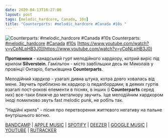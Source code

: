 ```yaml
---
date: 2020-04-13T10:27:00
layout: post
tags: [melodic_hardcore, Canada, 10s]
title: "Counterparts: #melodic_hardcore #Canada #10s "
---
```

![Counterparts: #melodic_hardcore #Canada #10s ](https://i.ytimg.com/vi/yCpNLpHB3J0/maxresdefault.jpg)
Counterparts: [#melodic_hardcore](/tags/#melodic_hardcore) [#Canada](/tags/#Canada) [#10s](/tags/#10s) [https://www.youtube.com/watch?v=yCpNLpHB3J0](https://www.youtube.com/watch?v=yCpNLpHB3J0)

**Противники** - канадський гурт мелодійного хардкору, котрий виріс під крилом **Silverstein**. Гамільтон - місто завбільшки десь як Миколаїв у провінції Онтаріо, батьківщина **Counterparts**.

Мелодійний хардкор - узагалі дивна штука, котра довго ховалась від мене. Звучить приблизно як хардкор із педалбордами; в деяких гуртів взагалі пост-рокові елементи в піснях, в інших (і **Counterparts** серед них) все-таки ближче до металкору звучить. Іще мелодійним хардкором іноді помилково звуть fast melodic punk, не робіть так.

&quot;Надійні крила&quot; - пісня про перетворення життєвого негативу на пальне внутрішнього вогню.

[BANDCAMP](https://counterpartshc.bandcamp.com/album/prophets) | [APPLE MUSIC](https://music.apple.com/ru/album/prophets/787480107) | [SPOTIFY](https://open.spotify.com/album/6Dv2TojFa9hDgUrpAxMo5F) | [DEEZER](https://www.deezer.com/album/7276685?utm_source=deezer&amp;utm_content=album-7276685&amp;utm_term=1601611822_1586762697&amp;utm_medium=web) | [GOOGLE MUSIC](https://play.google.com/music/m/Blt2vpdvzkez7ct4lfrlv7po5ya?t=Prophets_-_Counterparts) | [YOUTUBE](https://www.youtube.com/playlist?list=PL543EBE3607F1E3E0) | [RUTRACKER](https://rutracker.org/forum/viewtopic.php?t=5622132)